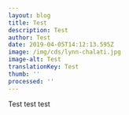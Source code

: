 ```yaml
---
layout: blog
title: Test
description: Test
author: Test
date: 2019-04-05T14:12:13.595Z
image: /img/cds/lynn-chalati.jpg
image-alt: Test
translationKey: Test
thumb: ''
processed: ''
---
```

Test test test

